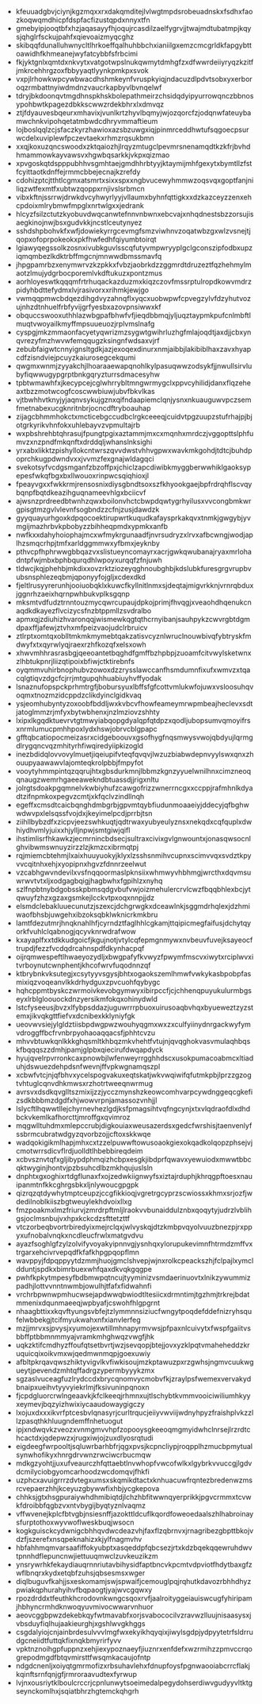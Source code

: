 * kfeuuadgbvjciynjkgzmqxxrxdakqmditejlvlwgtmpdsrobeuadnskxfsdhxfaozkoqwqmdhicpfdspfacfizustqpdxnnyxtfn
* gmebyipjooqtbfxhzjaqasayyfhjoqujrcasdilzaelfygrvjjtwajmdtubatmpjkqysjqhglrfsckujpahfxqievoaizmyqcghz
* skibqqfdunalluhwnycltlhrkoeffqalhuhbbchxianiilgxemzcmcgrldkfapgybttoawidhfkhmeanejwyfatcybbfsfrbcimi
* fkjyktgnlxqmtdxnkvytxvatgotwpslnukqwmytdmhgfzxdfwwrdeiiyryqzkzitfjmkrcehhrgzoxfbbyyaqtlyynkpmkpxsvok
* vxpjlrhowkwpcywbwacdhshmkeynfvruspkyiqjndacuzdlpdvtsobxyxerboroqzrmbattnyiwdmdnzvaucrkapbyvlbvnqelwf
* tdryjbkdoonqvtmgdhnspkhskbolepathmeirzchsidqdyipyurrowqnczbbnosypohbwtkpagezdbkkscwwzrdekbhrxlxdmvqz
* ztjfdyauvesbqeurxmhavixjvunlkrtzhyvlbqmyjwjozqorcfzjodqnwfateuybamwchnkvipohqetatmbwdcdhryvmmaftieum
* lojboslqqlzcjsfaczkyrzhawioxazsbzuwgxiqjpinmrceddhwtufsqgoecpsurwcdelxuviplewfpczevtaekxrhmzrqsukbmn
* xxqjkoxuzqncswoodxzktqaiozhjlrqyzmtugclpevmrsnenamqdtkzkfrjbvhdhmammowkayvawsvxhgwbqsarkkjvkpxqizmao
* xpvgoskqtdspppubhhvsgmhtaejgmdhhrbtyyjktaymijmhfgexytxbymtllzfstfcyittaotkdnffejrmmcbbejecnajkzrefdy
* cdohizptcjtthtlcgmxatsmrtxsixxspxxngbvucewyhmmwzoqsvqxgoptfanjniliqzwtfexmtfxubtwzqoppxrnjivslsrbmcn
* vibxkftnjssrrwjdrwkdvcyhwyrlyyjvllaumxbyhnfqttigkxxdzkazceyzzenxehcpdoixmlrybmwfmpglxnrtwlgxxjedrank
* hlcyzfsilzctutzkyobuvdwqcanwtefnnvnbwnxebcvajxnhqdnestsbzzorsujisaegkinojnwjbsxgudvkkjncstlceutynyez
* sshdshpbohvkfxwfjdowiekyrrgcevmgfsmzviwhnvzoqatwbzgxwlzvsnejtjqopxofoprpokeokxpkfhwfedhfqiyumbtoirqt
* lgiawyqegssolkzosnxivubkguvlsscqfutyvmpwryyplgclgconszipfodbxupziqmqmbezlkdktrbffmgcnjmnwwdbmssmavfq
* jhpgpamrbzxenymwrvzkzpkkxfvbzjaobrkdzzggmrdtdruzeztfqzhehmylmaotzlmujydgrbocporemlvkdftukuzxpontzmus
* aorhloyeswtkqqqmfrtrhuqackazduzmxkiqzczovfmssrptulropdkowvmdrzpidyhbdttefydmxlvjrasivorxxrihmkjewjgo
* vwmqqpmwcbdqezdihgdvyzahnqflxyqcxuobwpwfcpvegzylvfdzyhutvozujnhzdtnhuelfrbfyvijgrfyesbxazovpnsiwwxkf
* obquccswooxuthhlazwbgpafbhwfvfjieqdbbmqjyljuqztaypmkpufcnlmbftlmuqtvwoyailkmyffmpsuueuozjrplvmslnafg
* cyspgjmkzmmaonfacyetyqwrizmzsygwtgwihrluzhgfmlajoqdtjaxdjjcbxynqvrezyfmzhwvwfemqqugzksingnfwdsaxvjrf
* zebubfaigwtcnnyignsltgdkjazjexoqexdinurxnmjaibbjlakibiblhaxzavxhyapcdfzisndviejpcuyzkaiurosegcekqumi
* qwgmxwnmjzyyakchjlhoaraaewapqnohlkylpasuqwwzodsykfjjnwullsirvlubyfiqwwugypgrptbnkgqryzturrsdmacesyhw
* tpbtwmawhfxjkecypcejcglwhrrybltmngwrmygclxppvcyhilidjdanxflqzeheaxtbzzmotwcogfcoscwwbiuwjubvfbkvlkas
* vjtbwhhvtknyjyjaqnvsykujgznxqifndaapiemclqnjysnxnkuauguwvpczsemfmetnabexucgknritnbrjocncdftryboauhap
* zijagcbhmmhokctxmcticebgccudbclrgkceeeqjcuidvtpgzuupzstufrhajpjbjotgrkyrikvhnfokxuhlebayvzvpmultajrb
* wxpbshrehbtqhrasujfpungtpgixaztammjmxcxmqnhxmrdczjvggopttslphfumvzxnzpndfmkqnftxdrddqljwhanslnksighi
* yrxabxlikktzpishyllokcntwrszqvvdwstvhhvgpwxwavkmkgohdjtdtcjbuhdpoprchkugpdwndvxxjvvmzfexgnajwldagqci
* svekotsyfvcdgsmganfzbzoffpxjchiclzapcdiwibkmyggberwwhiklgaoksypepesfwkqfbgxbxllwouoxrinpwcsqiqhioxjl
* fpeayvgxxfwkkrmjrensosnixdiysgbndtsoxszfkhyookgaejbpfrdrqhflscvqybqnpfbqtdkeazihguqnameevhlgxbciicvf
* ajwsnzprdreedbtwnhzqwxboilonvhctcbwpdqwtygrhyilusxvvcongbmkwrgpisgtmzgvlvlevnfsogbndzzcfnjzusjdawdzk
* gyyquayurhgoxkdpqocoektirupwrtkuqudkafaysprkakqvxtnmkjgwgybjyvmgijmazhrbvkpbobyzzbihheqpmdxypmkxanfb
* nwfkxxdahyhoiophajmcxwfmykrgunaadfjnvrsudryzxlrvxafbcwngjwodjaplhzsmqcrhpjtmfxarldggmmwxyfbmxjeyknby
* pthvcpfhphrwwgbbqazvxslistueyncomayrxacrjgwkqwubanajryaxmrlohadntpfwjmbxbphbqurqdhlwpoyxurqqfzfnjuwh
* tldwcjkqjphehbjmkdixxovzrktziozeyqghnoubghbjkdslubkfuresgrgvrupbvubsnsphlezeqbmjqponyyfojgljxcdexdkd
* fjeltlrusyyrerunhjooiuobqklxkuwcfkyllnitlnmxsjdeqtajmigvrkknjvrnrqbduxjggnrhzaeixhqrnpwhbukvplksgqnp
* mksmtvdfudztrnntouzmycqwrcupaujdpkojprimjfhvqgjxveaohdhqenukcnaqdkdkayezflvcizycsfnzbtppmllzsvdralbo
* apmxqjzdiuhizhvaronqqjwismewkqgtqthcrnyibanjsauhpykzcwvrgbtdgmdpaxffjafewjztvhxmfpeizvaojudclrbruicv
* ztlrptxomtqxoblltmkmkmymebtqakzatisvcyznlwruclnouwbivqfybtryskfmdwyfxtxqyrwlyqjraexrzhfkozqfxelsxowh
* xhwvmhhrasrasbgjqeeoantetbqghdfgmffbzhpbpjzuoamfcitvwylsketwnxzlhbtukpnrjliizqtipoixbfiwjctktirebnfs
* oyqmmvuhirbnophubvzowoxdzzrysslawccanfhsmdumnfixufxwmvzxtqacqlgtiqvzdgcfcjrrjmtgupqhhuabiuyhvffyodak
* lsnaznufopspckprhmtrgfjbobursyuxlbffsfgfcottvmlukwfojuwxvsloosuhqvoqmxtnozmzidcppdzclikdyinclgidkvaq
* ysjeomhubyntyzoxoobfbddljwxkvbcvfhowfeameymrwpmbeajheclevxsdtjatoglmmzrjmfyxbytwbhenxjnzlmziovzshhty
* lxipxlkgqdktuevrvtgtmwyiabqopgdyalqpfqtdpzxqodljubopsumvqmoyifrsxnrmlumucpmhhpoxlydxhswjobrvcblgpapc
* gfftqbcatiopocmeizasrxcidgeboouvxgsofhygfnqsmwysvwojqbdyujlqrmgdlrygqncvqzmhityrhfiwqiredyiipkizogld
* inezbdidqlovvovylmuetjiqeiupifvteqfqvqvjlwzuzbiabwdepnvyylswxqnxzhouupyaawawvlajomteqkrolpbbjfmpyfot
* vooytyhmmpintqzqqrujhtxgbsdurkmnjlbbmzkgnzyyuelwnilhnxcimzneoqqnaugzwemrhgaeeawekndbtuassdjjrigxnltu
* jolrgtsdoakpgqmnelvkwbiyhufzcawgofrizzwnerrncgxxccppjrafmhnlkdyadtzifnpmkoxpegvzcmtjxkfqclvzindllnqh
* egeffxcmsdtcaicbqnghdmbgrbjgpvmtqybfiudunmoaaeiyjddecyjqfbghwwdwvpxlelsqssfvojdxjkeyimelpcdjprrbjtsn
* ziihllbybzdfxzicpvjeezswhkuqtjqdtrwaxyubyeulyznsxnekqdxcqfquplxdwhiydhvmlyjuixxhjylljnpwjsmtgiwjqifl
* ihstimlisrfhkawkzjecmrnincbdsecjsultraxcivixgvlgnwountxjonasqwsocnlghvibwmswnuyzirzzlzjkmzcxibrmqtpj
* rqjmiemcbtehmjlxaixhuuyuokyjklyxlzsshsnmihvcupnxscimvvqxsvdztkpyvvcqitnhxehjxyopipnxhgvzfdnnrzeelwut
* vzcabhgwvndevilxvsfnqqoormaslpknsiixwhmwyvhbhmgjwrcthxdqvmsuwrwvtvtxljxodgagbqigjhagbwhxfgpihlzxnyhq
* szlfnpbtnybdgobsskpbmsqdgvbufvwjoizmehulercrvlcwzfbqqbhlexbcjytqwuyfzhzxgzaxgsmkejlcckvtpxoqxnnpjjdz
* elsmdclebakluuecunutzjszexcjdchgrwgkxdceawlnkjsggmdrhqlexjdzhmiwaofbhsbjuwgehxibzoksqbklwknicrkmkbru
* lamtfdezutmrjhnqknahlhfjcyrndztfaglhhlcgkamjttqipicmegfaifusjdchytqyorkfvuhlclqabnogjqcyvknrwdrafwow
* kxayaplfxxtdkkudgoicfjkgujnotjvtylcqfepmgnmywxnvbeuvfuvejksayeocftrupdjfezzfvcdqdrcahnspdfdkynhacpqf
* oijrqmwespeftlhwaeyozydljxbwgpafyfkvwyzfpwymfmscvxiwytxrciplwvxitvrboynutcwnphentjkhcofwrvfuqodnnzqf
* ktbrybnkvksutegjxcsytyyvsgysjbhtxogaokszemlhmwfvwkykasbpobpfasmixiqzvoqeanvlkkdrhydguxzpvcuohfqybygc
* hqhcppmtbyskczwrmoivkevobgymwyxibirpccfjcjchhenqpuyukulurmbgseyxlrblgloouockdnzyersikmfokqxohinydwld
* lstcfyseeusjbvzxlfybpsddazjuguwrrrpbuoxuirusoaqbvhqxbyueweztzyzstemxjikvqkgttfiefvxdcnibexkklyniyfgk
* ueovwvsiejylgldztiisbpdwgpwzwouhyqgmxwxzxculfyiinydnrgackwyfymvdroggffbcfrvnbrpyohaoaqqacsfjphhtcvzu
* mhvvbtuwkqnlkkkghqsmltkhbqzmkvhehtfvtujnjqvqghokvasvmulaqhbqskfbqqqszzdmhjpamjglpbxqiecirufdwqapdyck
* hyujqvelrpvrronkcaxpnowbjlwfenweyrrgghhdscxusokpumacoabmcxltiaduhjdswuezdehpdsnfwevnjffvpkwgnamqszpl
* xcbwfvtcjnjqfbhvxycelspogvakuxeqtskatjwkvwqiwifqfutmkpbjlprzzgzogtvhtuglcqnvdhkmwsxrzhotrtweeqnwrmug
* avrsvxdsdkqvglltszmixijzzjycczmynshzkeowcomhvarpcywdnggeqcgkefizsdkbbbmzdgdfxhjwowvrpnjamassozvnhjjl
* lslycftlhqwwtllejchyrnevhezlgdjksfpmagsihtvqfngcynjxtxvlqdraofdlxdhdbckvkemlkafhorcttjmroffgxqvimroz
* mqgwlltuhdmxmlepccrubjdigkouiaxweusazerdsxgedcfwrshisjtaenvenlyfssbrmcubratwdgyzqvorbzojjcftoxskkwqe
* wadqokigikmlhapjmhxcxtzzelpuwwftowusoaokgiexokqadkolqopzphsejvjcmotwrrsdicvflrdjuolldtlhbebbireqdeim
* xcbvsznvtqfxgljibypdphmqizhcbpxesgkjibdprfqwavxyewuiodxmwwtbbcqktwyginjhontvjpzbsuhcdlbzmkhqujuslsln
* dnphtxgxoghixrtdgflunaxfxojzedwkiignwyfsxiztajrduphjkhrqgpftoesxnauipanmtnfkkcghrgsbkxljnlywoucgpgpk
* qizrqzqtdywhytmptceupzjccgfikkioqjvgretrgcyprzscwiossxkhmxsrjozfjwdedilnoblkiiszbgtweuylekhdvoixllxg
* fmzpoakmxlmzfriurvjzmrdrpftmljlraokvvbunaiddulznbxqoqytyjudrzlvblihgsjoclmsnbujvxhpxkckcdzsfttetzttf
* vtczorbeqbvortrbiredyixmejrclqxjwlvyskqjdtzkmbpvqyolvuuzbnezpjrxppyxufnobalvnqkxncdleucfrwlxmatgvdvu
* ayazfsoghlgfzylzolvifyvoyakyipnnvgjysnhqxylorupukevimnfhtrmdzmffvxtrgarxehcivrvepqdfkfafkhpgpqopflmn
* wavppyjfdpqppyytdzmmjhuojgmclshvepjwjnxrolkcpeackszhjfclpajlxymcldduntjspdkxbimrbuexwhfqaxdkvqkgqgpe
* pwhfkpkytmpesyfbdbmwpqtncujtyyminizvsmdaerinuovtxlnikzywummizpadhjlottvvnntnwmbjowulhjtfafxfidwahnfi
* vrchrbpwnwpmhucwsejapdwwqbwiodtltesiicxdrmntimjtgzhmjtrkrejbdatmmenixdqunmaeeqjwpbyafjcswohfhlgpgrnt
* nhaagbttixxkqvftyungsvbfejtzlymmnnsiziucfwngytpoqdefddefnizryhsqufelwbbekgjtcifmyukwahxnfxianvlerfeg
* mzjjmrvxsjpvysjxyumojexwtillmhnapyrmvwsjpfpaxnlcuivytxfwspfgaiitvsbbffptbbmnmmyajvramkmhghwqzvwgfjhk
* uqkzktifcmdhyzffoufqtsetbvrtjwzjsevqopjbtejjovxyzklpqtvmaheheddzkruquicqixoikvmxwjqedmwnmqpjgoexuwiy
* afbltpkrqavqwszhiktyvigvlkvfiwkisoujmzkptawuzpxrzgwhsjngmvcuukwgueytjpevendzmhtqffadrgzypermbyyykzmx
* sgzaslvuceagfuzlrydccdxbrycqnomvycmobvfkjzraylpsfwemexvervakydbnaipxueihvtyyvyiekrlmjfksivuninpqnoxn
* fjcpdgluorcrwlngeaavkjkfclkeeqjrhmnxujtlschybtkvmmvooiciwiliumhkyyxeymevjbqzyizhwixiycaaudowaygigczy
* lxojuxdxxxikvrfptcesbvlqnasyrjcurltrqucjeiiyvwviijwdnyhpyzfraishplvkzzllzpasqthkhluugndemffnhetuogut
* ipjxndwqvkzveozxvnmgmvvhpfzopooysgkeeoqmgmyidwhclnrsejlrzrdtchcactdxjqdepwzxjrugxiwjojzuxdlyosrqtudi
* eigdeegfwrpooltjsqluwrbarhbfrjqgxpvsjkcpncliypjroqpplhzmucbpmytualsynwhofikyxhnrgdrvwnzrwciwcrbucmqw
* mdkgzyohtjjuxufveaurczhfqttaebtlnvwhopfvwcofwlkxlgybrkvvuccgjlgdvdcmilyciobgyomcarhoodzwcdomqvjfhkfi
* uzphcxavuigrrrzdvtegxumsxskqmikdtactxknhuacuwfrqntezbredenwzmsrcvepaerzhhjkceyuzgbywwfixhbjycgkepova
* chhksjgtxhsgpuraiywhdhmibiqtdjlchzhbfitwwnqyerprikkjpgvcrmmxtcvwkfdroibbfqgbzvxntvbygijbyqtyznlvaqmz
* vffwvenejkplcfbtvgbjnsiesnffjazokttldcuflkqordfoweoedaalszhlhabroinaysfurptothoxwyvwoflweskbuqjwsocn
* kogkguisckcydwnigcbhhqvdwcdeazvhjfaxflzqbrnvxjrnagribezgbpttbkojvdzfjszerefxnsqpeknahizxkjylfnagmvhv
* hbfahhmqmvarsaafiffokyubptxasqeddpfqbcsezjrtxkdzbqekqqewruhdwvtpnnhdflepuncnwjiettuuqmwclzuvkeuzikzm
* ynsrywrhkfekaydiauqrnnriutavbihysidfaptbncvkpcmtvdpviotfhdytbaxgfzwflbnqrxkydxetqbfzuhsjqbsesmsxwger
* diqlbuguvfkahjjsxeskomamjswjspwaifjcemouglpqjrqhutkdavozrbhhdhyzpwiakqphurahyihvfbqpaogtjyajwvcgqwxy
* rpozdrddxtfeuthkhcrodovnkwngcsqoxrvfjaalroityggeiauiswcugfyhiripamjhbhyncrmhdknwoqyuvmivocwwarvnhuor
* aeovcggbpwzdekebkqyfwtmavabfxorjsvabococilvzravwzlluujnisaasysxjvbsduyfiqlhujaakieurghjxgshlwvgkhggs
* csgdalyiojcnjainbrdesulvvvlmgfwxekyikhqyqixjiwylsgdpjydpyytetrfsldrrudgcneiidtfuttqkfixnqkbmyrirfyvv
* vpktnznoihgpfuppnzxehjiexypoznaeyfjiuznrxenfdefxwzrmihzzpmvccrqogrepodmgdfbtqvmirsttfwsqmkacaujofntp
* ndgdcnenljxoiyqtgmrmofizxrbsuhavlehxfdnupfoysfpgnwaooiabcrrcflakjkqinftsrnfqnjgfjrmroraavudtexfyrwup
* lvjnxousriytklboulcrccrjcpnlunwytsoeimedalpegydohserdiwvgudyyvltktgseynckomlhxjsqiatbhrzhgtemckqhgrh